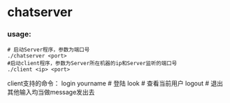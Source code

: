 chatserver
==========
### usage:
    # 启动Server程序，参数为端口号
    ./chatserver <port>   
    #启动client程序，参数为Server所在机器的ip和Server监听的端口号
    ./client <ip> <port>
    
client支持的命令：
login yourname # 登陆
look  # 查看当前用户
logout # 退出
其他输入均当做message发出去
